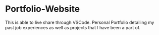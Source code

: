 ﻿# Portfolio-Website
This is able to live share through VSCode.
Personal Portfolio detailing my past job experiences as well as projects that I have been a part of.
